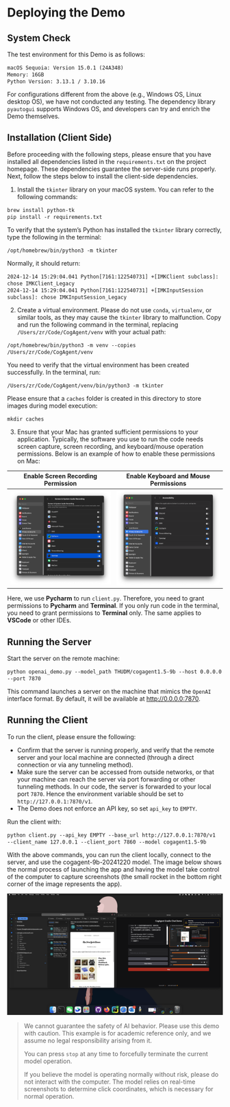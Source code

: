 # Deploying the Demo

## System Check

The test environment for this Demo is as follows:

```
macOS Sequoia: Version 15.0.1 (24A348)
Memory: 16GB
Python Version: 3.13.1 / 3.10.16
```

For configurations different from the above (e.g., Windows OS, Linux desktop OS), we have not conducted any testing. The dependency library `pyautogui` supports Windows OS, and developers can try and enrich the Demo themselves.

## Installation (Client Side)

Before proceeding with the following steps, please ensure that you have installed all dependencies listed in the `requirements.txt` on the project homepage. These dependencies guarantee the server-side runs properly. Next, follow the steps below to install the client-side dependencies.

1. Install the `tkinter` library on your macOS system. You can refer to the following commands:

```shell
brew install python-tk
pip install -r requirements.txt
```

To verify that the system’s Python has installed the `tkinter` library correctly, type the following in the terminal:

```shell
/opt/homebrew/bin/python3 -m tkinter
```

Normally, it should return:

```
2024-12-14 15:29:04.041 Python[7161:122540731] +[IMKClient subclass]: chose IMKClient_Legacy
2024-12-14 15:29:04.041 Python[7161:122540731] +[IMKInputSession subclass]: chose IMKInputSession_Legacy
```

2. Create a virtual environment. Please do not use `conda`, `virtualenv`, or similar tools, as they may cause the `tkinter` library to malfunction. Copy and run the following command in the terminal, replacing `/Users/zr/Code/CogAgent/venv` with your actual path:

```shell
/opt/homebrew/bin/python3 -m venv --copies /Users/zr/Code/CogAgent/venv
```

You need to verify that the virtual environment has been created successfully. In the terminal, run:

```shell
/Users/zr/Code/CogAgent/venv/bin/python3 -m tkinter
```

Please ensure that a `caches` folder is created in this directory to store images during model execution:

```shell
mkdir caches
```

3. Ensure that your Mac has granted sufficient permissions to your application. Typically, the software you use to run the code needs screen capture, screen recording, and keyboard/mouse operation permissions. Below is an example of how to enable these permissions on Mac:

| Enable Screen Recording Permission        | Enable Keyboard and Mouse Permissions        |
|------------------------------------------|----------------------------------------------|
| ![1](../assets/app_1.png)                | ![2](../assets/app_2.png)                    |

Here, we use **Pycharm** to run `client.py`. Therefore, you need to grant permissions to **Pycharm** and **Terminal**. If you only run code in the terminal, you need to grant permissions to **Terminal** only. The same applies to **VSCode** or other IDEs.

## Running the Server

Start the server on the remote machine:

```shell
python openai_demo.py --model_path THUDM/cogagent1.5-9b --host 0.0.0.0 --port 7870
```

This command launches a server on the machine that mimics the `OpenAI` interface format. By default, it will be available at http://0.0.0.0:7870.

## Running the Client

To run the client, please ensure the following:

- Confirm that the server is running properly, and verify that the remote server and your local machine are connected (through a direct connection or via any tunneling method).
- Make sure the server can be accessed from outside networks, or that your machine can reach the server via port forwarding or other tunneling methods. In our code, the server is forwarded to your local port `7870`. Hence the environment variable should be set to `http://127.0.0.1:7870/v1`.
- The Demo does not enforce an API key, so set `api_key` to `EMPTY`.

Run the client with:

```shell
python client.py --api_key EMPTY --base_url http://127.0.0.1:7870/v1  --client_name 127.0.0.1 --client_port 7860 --model cogagent1.5-9b
```

With the above commands, you can run the client locally, connect to the server, and use the cogagent-9b-20241220 model.
The image below shows the normal process of launching the app and having the model take control of the computer to capture screenshots (the small rocket in the bottom right corner of the image represents the app).

![img.png](../assets/app_gradio.png)

> We cannot guarantee the safety of AI behavior. Please use this demo with caution. This example is for academic reference only, and we assume no legal responsibility arising from it.
>  
> You can press `stop` at any time to forcefully terminate the current model operation.
>  
> If you believe the model is operating normally without risk, please do not interact with the computer. The model relies on real-time screenshots to determine click coordinates, which is necessary for normal operation.
